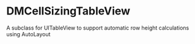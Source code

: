 # DMCellSizingTableView
A subclass for UITableView to support automatic row height calculations using AutoLayout

